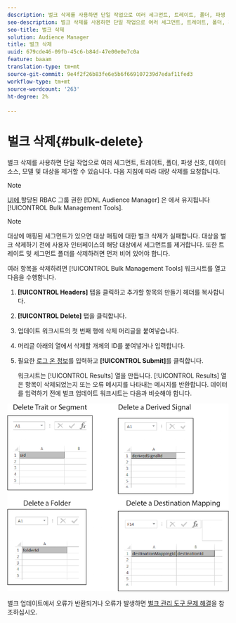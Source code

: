 ```yaml
---
description: 벌크 삭제를 사용하면 단일 작업으로 여러 세그먼트, 트레이트, 폴더, 파생 신호, 데이터 소스, 모델 및 대상을 제거할 수 있습니다. 다음 지침에 따라 대량 삭제를 요청합니다.
seo-description: 벌크 삭제를 사용하면 단일 작업으로 여러 세그먼트, 트레이트, 폴더, 파생 신호, 데이터 소스, 모델 및 대상을 제거할 수 있습니다. 다음 지침에 따라 대량 삭제를 요청합니다.
seo-title: 벌크 삭제
solution: Audience Manager
title: 벌크 삭제
uuid: 679cde46-09fb-45c6-b84d-47e00e0e7c0a
feature: baaam
translation-type: tm+mt
source-git-commit: 9e4f2f26b83fe6e5b6f669107239d7edaf11fed3
workflow-type: tm+mt
source-wordcount: '263'
ht-degree: 2%

---
```



# 벌크 삭제{#bulk-delete}

벌크 삭제를 사용하면 단일 작업으로 여러 세그먼트, 트레이트, 폴더, 파생 신호, 데이터 소스, 모델 및 대상을 제거할 수 있습니다. 다음 지침에 따라 대량 삭제를 요청합니다.

<!-- 

<p>t_bulk_delete.xml </p>

 -->

>[!NOTE]
>
>[UI에 ](../../features/administration/administration-overview.md) 할당된 RBAC 그룹 권한 [!DNL Audience Manager] 은 에서 유지됩니다 [!UICONTROL Bulk Management Tools].

>[!NOTE]
>
>대상에 매핑된 세그먼트가 있으면 대상 매핑에 대한 벌크 삭제가 실패합니다. 대상을 벌크 삭제하기 전에 사용자 인터페이스의 해당 대상에서 세그먼트를 제거합니다. 또한 트레이트 및 세그먼트 폴더를 삭제하려면 먼저 비어 있어야 합니다.

여러 항목을 삭제하려면 [!UICONTROL Bulk Management Tools] 워크시트를 열고 다음을 수행합니다.

1. **[!UICONTROL Headers]** 탭을 클릭하고 추가할 항목의 만들기 헤더를 복사합니다.
2. **[!UICONTROL Delete]** 탭을 클릭합니다.
3. 업데이트 워크시트의 첫 번째 행에 삭제 머리글을 붙여넣습니다.
4. 머리글 아래의 열에서 삭제할 개체의 ID를 붙여넣거나 입력합니다.
5. 필요한 [로그 온 정보](../../reference/bulk-management-tools/bulk-management-intro.md#auth-reqs)를 입력하고 **[!UICONTROL Submit]**&#x200B;를 클릭합니다.

   워크시트는 [!UICONTROL Results] 열을 만듭니다. [!UICONTROL Results] 열은 항목이 삭제되었는지 또는 오류 메시지를 나타내는 메시지를 반환합니다.
데이터를 입력하기 전에 벌크 업데이트 워크시트는 다음과 비슷해야 합니다.

![](assets/delete.png)

벌크 업데이트에서 오류가 반환되거나 오류가 발생하면 [벌크 관리 도구 문제 해결](../../reference/bulk-management-tools/bulk-troubleshooting.md)을 참조하십시오.
